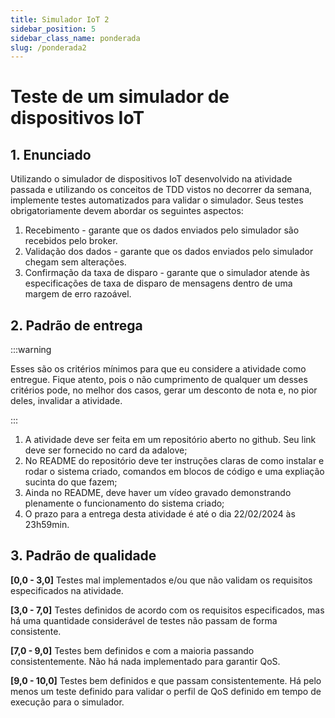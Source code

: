 ```yaml
---
title: Simulador IoT 2
sidebar_position: 5
sidebar_class_name: ponderada
slug: /ponderada2
---
```


# Teste de um simulador de dispositivos IoT

## 1. Enunciado

Utilizando o simulador de dispositivos IoT desenvolvido na atividade passada e
utilizando os conceitos de TDD vistos no decorrer da semana, implemente testes
automatizados para validar o simulador. Seus testes obrigatoriamente devem
abordar os seguintes aspectos:

1. Recebimento - garante que os dados enviados pelo simulador são recebidos
   pelo broker.
2. Validação dos dados - garante que os dados enviados pelo simulador chegam
   sem alterações.
3. Confirmação da taxa de disparo - garante que o simulador atende às
   especificações de taxa de disparo de mensagens dentro de uma margem de erro
   razoável.

## 2. Padrão de entrega

:::warning

Esses são os critérios mínimos para que eu considere a atividade como entregue.
Fique atento, pois o não cumprimento de qualquer um desses critérios pode, no
melhor dos casos, gerar um desconto de nota e, no pior deles, invalidar a
atividade.

:::

1. A atividade deve ser feita em um repositório aberto no github. Seu link deve
   ser fornecido no card da adalove;
2. No README do repositório deve ter instruções claras de como instalar e rodar
   o sistema criado, comandos em blocos de código e uma expliação sucinta do
   que fazem;
3. Ainda no README, deve haver um vídeo gravado demonstrando plenamente o
   funcionamento do sistema criado;
4. O prazo para a entrega desta atividade é até o dia 22/02/2024 às 23h59min.

## 3. Padrão de qualidade

**[0,0 - 3,0]**
Testes mal implementados e/ou que não validam os requisitos especificados na
atividade.

**[3,0 - 7,0]**
Testes definidos de acordo com os requisitos especificados, mas há uma
quantidade considerável de testes não passam de forma consistente.

**[7,0 - 9,0]**
Testes bem definidos e com a maioria passando consistentemente. Não há nada
implementado para garantir QoS.

**[9,0 - 10,0]**
Testes bem definidos e que passam consistentemente. Há pelo menos um teste
definido para validar o perfil de QoS definido em tempo de execução para o
simulador.

